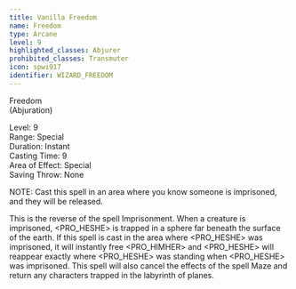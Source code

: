 ```yaml
---
title: Vanilla Freedom
name: Freedom
type: Arcane
level: 9
highlighted_classes: Abjurer
prohibited_classes: Transmuter
icon: spwi917
identifier: WIZARD_FREEDOM
---
```

Freedom  
(Abjuration)   
  
Level: 9  
Range: Special   
Duration: Instant  
Casting Time: 9  
Area of Effect: Special   
Saving Throw: None   
  
NOTE: Cast this spell in an area where you know someone is imprisoned, and they will be released.  
  
This is the reverse of the spell Imprisonment. When a creature is imprisoned, &lt;PRO_HESHE&gt; is trapped in a sphere far beneath the surface of the earth. If this spell is cast in the area where &lt;PRO_HESHE&gt; was imprisoned, it will instantly free &lt;PRO_HIMHER&gt; and &lt;PRO_HESHE&gt; will reappear exactly where &lt;PRO_HESHE&gt; was standing when &lt;PRO_HESHE&gt; was imprisoned. This spell will also cancel the effects of the spell Maze and return any characters trapped in the labyrinth of planes.  
